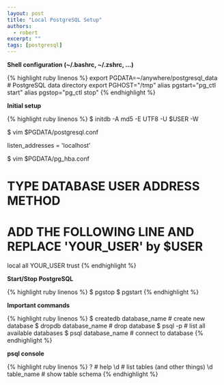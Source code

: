 ```yaml
---
layout: post
title: "Local PostgreSQL Setup"
authors:
  - robert
excerpt: ""
tags: [postgresql]
---
```


**Shell configuration (~/.bashrc, ~/.zshrc, …)**

{% highlight ruby linenos %}
export PGDATA=~/anywhere/postgresql_data # PostgreSQL data directory
export PGHOST="/tmp"
alias pgstart="pg_ctl start"
alias pgstop="pg_ctl stop"
{% endhighlight %}

**Initial setup**

{% highlight ruby linenos %}
$ initdb -A md5 -E UTF8 -U $USER -W

$ vim $PGDATA/postgresql.conf

listen_addresses = 'localhost'

$ vim $PGDATA/pg_hba.conf

# TYPE DATABASE USER ADDRESS METHOD
# ADD THE FOLLOWING LINE AND REPLACE 'YOUR_USER' by $USER
local all YOUR_USER trust
{% endhighlight %}

**Start/Stop PostgreSQL**

{% highlight ruby linenos %}
$ pgstop
$ pgstart
{% endhighlight %}

**Important commands**

{% highlight ruby linenos %}
$ createdb database_name # create new database
$ dropdb database_name # drop database
$ psql -p # list all available databases
$ psql database_name # connect to database
{% endhighlight %}

**psql console**

{% highlight ruby linenos %}
\? # help
\d # list tables (and other things)
\d table_name # show table schema
{% endhighlight %}
